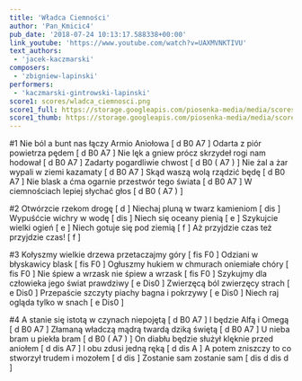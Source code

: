 ```yaml
---
title: 'Władca Ciemności'
author: 'Pan_Kmicic4'
pub_date: '2018-07-24 10:13:17.588338+00:00'
link_youtube: 'https://www.youtube.com/watch?v=UAXMVNKTIVU'
text_authors:
 - 'jacek-kaczmarski'
composers:
 - 'zbigniew-lapinski'
performers:
 - 'kaczmarski-gintrowski-lapinski'
score1: scores/wladca_ciemnosci.png
score1_full: https://storage.googleapis.com/piosenka-media/media/scores/wladca_ciemnosci.png
score1_thumb: https://storage.googleapis.com/piosenka-media/media/scores/wladca_ciemnosci.png.180x0_q85_upscale.png
---
```


#1
Nie ból a bunt nas łączy Armio Aniołowa [ d B0 A7 ]
Odarta z piór powietrza pędem [ d B0 A7 ]
Nie lęk a gniew prócz skrzydeł rogi nam hodował  [ d B0 A7 ]
Zadarty pogardliwie chwost [ d B0 ( A7 ) ]
Nie żal a żar wypali w ziemi kazamaty  [ d B0 A7 ]
Skąd waszą wolą rządzić będę [ d B0 A7 ]
Nie blask a ćma ogarnie przestwór tego świata [ d B0 A7 ]
W ciemnościach lepiej słychać głos [ d B0 ( A7 ) ]

#2
Otwórzcie rzekom drogę [ d ]
Niechaj pluną w twarz kamieniom [ dis ]
Wypuśćcie wichry w wodę [ dis ]
Niech się oceany pienią [ e ]
Szykujcie wielki ogień [ e ]
Niech gotuje się pod ziemią [ f ]
Aż przyjdzie czas też przyjdzie czas! [ f ]

#3
Kołyszmy wielkie drzewa przetaczajmy góry [ fis F0 ]
Odziani w błyskawicy blask [ fis F0 ]
Ogłuszmy hukiem w chmurach oniemiałe chóry [ fis F0 ]
Nie śpiew a wrzask nie śpiew a wrzask [ fis F0 ]
Szykujmy dla człowieka jego świat prawdziwy [ e Dis0 ]
Zwierzęcą ból zwierzęcy strach [ e Dis0  ]
Przepaście szczyty piachy bagna i pokrzywy [ e Dis0 ]
Niech raj ogląda tylko w snach [ e Dis0 ]

#4
A stanie się istotą w czynach niepojętą [ d B0 A7 ]
I będzie Alfą i Omegą [ d B0 A7 ]
Złamaną władczą mądrą twardą dziką świętą [ d B0 A7 ]
U nieba bram u piekła bram [ d B0 ( A7 ) ]
On diabłu będzie służył klęknie przed aniołem [ d dis A7 ]
I obu zdusi jedną ręką [ d dis A ]
A potem zniszczy to co stworzył trudem i mozołem [ d dis ]
Zostanie sam zostanie sam [ dis d dis d ]